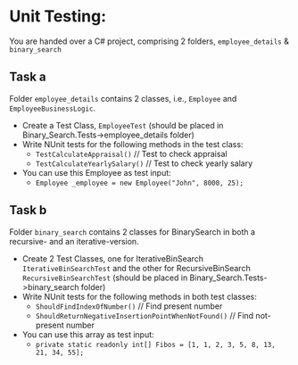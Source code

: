 # Unit Testing:
You are handed over a C# project, comprising 2 folders, `employee_details` & `binary_search`

## Task a
Folder `employee_details` contains 2 classes, i.e., `Employee` and `EmployeeBusinessLogic`.

- Create a Test Class, `EmployeeTest` (should be placed in Binary_Search.Tests->employee_details folder)
- Write NUnit tests for the following methods in the test class:  
  - `TestCalculateAppraisal()`  // Test to check appraisal  
  - `TestCalculateYearlySalary()`   // Test to check yearly salary  
- You can use this Employee as test input:
  - `Employee _employee = new Employee("John", 8000, 25);`

## Task b

Folder `binary_search` contains 2 classes for BinarySearch in both a recursive- and an iterative-version.

- Create 2 Test Classes, one for IterativeBinSearch `IterativeBinSearchTest` and the other for 
RecursiveBinSearch `RecursiveBinSearchTest` (should be placed in Binary_Search.Tests->binary_search folder)
- Write NUnit tests for the following methods in both test classes:  
  - `ShouldFindIndexOfNumber()` // Find present number  
  - `ShouldReturnNegativeInsertionPointWhenNotFound()` // Find not-present number  
- You can use this array as test input:   
  - `private static readonly int[] Fibos = [1, 1, 2, 3, 5, 8, 13, 21, 34, 55];`